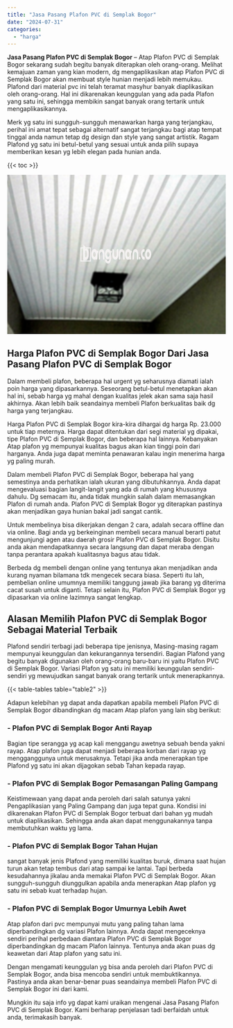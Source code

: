 ```yaml
---
title: "Jasa Pasang Plafon PVC di Semplak Bogor"
date: "2024-07-31"
categories: 
  - "harga"
---
```


**Jasa Pasang Plafon PVC di Semplak Bogor** – Atap Plafon PVC di Semplak Bogor sekarang sudah begitu banyak diterapkan oleh orang-orang. Melihat kemajuan zaman yang kian modern, dg mengaplikasikan atap Plafon PVC di Semplak Bogor akan membuat style hunian menjadi lebih memukau. Plafond dari material pvc ini telah teramat masyhur banyak diaplikasikan oleh orang-orang. Hal ini dikarenakan keunggulan yang ada pada Plafon yang satu ini, sehingga membikin sangat banyak orang tertarik untuk mengaplikasikannya.

Merk yg satu ini sungguh-sungguh menawarkan harga yang terjangkau, perihal ini amat tepat sebagai alternatif sangat terjangkau bagi atap tempat tinggal anda namun tetap dg design dan style yang sangat artistik. Ragam Plafond yg satu ini betul-betul yang sesuai untuk anda pilih supaya memberikan kesan yg lebih elegan pada hunian anda.

{{< toc >}}

![Jasa Pasang Plafon PVC di Semplak Bogor](/images/flafond-pvc-murah31.png)

## Harga Plafon PVC di Semplak Bogor Dari Jasa Pasang Plafon PVC di Semplak Bogor

Dalam membeli plafon, beberapa hal urgent yg seharusnya diamati ialah poin harga yang dipasarkannya. Seseorang betul-betul menetapkan akan hal ini, sebab harga yg mahal dengan kualitas jelek akan sama saja hasil akhirnya. Akan lebih baik seandainya membeli Plafon berkualitas baik dg harga yang terjangkau.

Harga Plafon PVC di Semplak Bogor kira-kira dihargai dg harga Rp. 23.000 untuk tiap meternya. Harga dapat ditentukan dari segi material yg dipakai, tipe Plafon PVC di Semplak Bogor, dan beberapa hal lainnya. Kebanyakan Atap plafon yg mempunyai kualitas bagus akan kian tinggi poin dari harganya. Anda juga dapat meminta penawaran kalau ingin menerima harga yg paling murah.

Dalam membeli Plafon PVC di Semplak Bogor, beberapa hal yang semestinya anda perhatikan ialah ukuran yang dibutuhkannya. Anda dapat mengevaluasi bagian langit-langit yang ada di rumah yang khususnya dahulu. Dg semacam itu, anda tidak mungkin salah dalam memasangkan Plafon di rumah anda. Plafon PVC di Semplak Bogor yg diterapkan pastinya akan menjadikan gaya hunian bakal jadi sangat cantik.

Untuk membelinya bisa dikerjakan dengan 2 cara, adalah secara offline dan via online. Bagi anda yg berkeinginan membeli secara manual berarti patut mengunjungi agen atau daerah grosir Plafon PVC di Semplak Bogor. Disitu anda akan mendapatkannya secara langsung dan dapat meraba dengan tanpa perantara apakah kualitasnya bagus atau tidak.

Berbeda dg membeli dengan online yang tentunya akan menjadikan anda kurang nyaman bilamana tdk mengecek secara biasa. Seperti itu lah, pembelian online umumnya memiliki tanggung jawab jika barang yg diterima cacat susah untuk diganti. Tetapi selain itu, Plafon PVC di Semplak Bogor yg dipasarkan via online lazimnya sangat lengkap.

## Alasan Memilih Plafon PVC di Semplak Bogor Sebagai Material Terbaik

Plafond sendiri terbagi jadi beberapa tipe jenisnya, Masing-masing ragam mempunyai keunggulan dan kekurangannya tersendiri. Bagian Plafond yang begitu banyak digunakan oleh orang-orang baru-baru ini yaitu Plafon PVC di Semplak Bogor. Variasi Plafon yg satu ini memiliki keunggulan sendiri-sendiri yg mewujudkan sangat banyak orang tertarik untuk menerapkannya.

{{< table-tables table="table2" >}}

Adapun kelebihan yg dapat anda dapatkan apabila membeli Plafon PVC di Semplak Bogor dibandingkan dg macam Atap plafon yang lain sbg berikut:

### \- Plafon PVC di Semplak Bogor Anti Rayap

Bagian tipe serangga yg acap kali menggangu awetnya sebuah benda yakni rayap. Atap plafon juga dapat menjadi beberapa korban dari rayap yg mengganggunya untuk merusaknya. Tetapi jika anda menerapkan tipe Plafond yg satu ini akan dijagokan sebab Tahan kepada rayap.

### \- Plafon PVC di Semplak Bogor Pemasangan Paling Gampang

Keistimewaan yang dapat anda peroleh dari salah satunya yakni Pengaplikasian yang Paling Gampang dan juga tepat guna. Kondisi ini dikarenakan Plafon PVC di Semplak Bogor terbuat dari bahan yg mudah untuk diaplikasikan. Sehingga anda akan dapat menggunakannya tanpa membutuhkan waktu yg lama.

### \- Plafon PVC di Semplak Bogor Tahan Hujan

sangat banyak jenis Plafond yang memiliki kualitas buruk, dimana saat hujan turun akan tetap tembus dari atap sampai ke lantai. Tapi berbeda kesudahannya jikalau anda memakai Plafon PVC di Semplak Bogor. Akan sungguh-sungguh diunggulkan apabila anda menerapkan Atap plafon yg satu ini sebab kuat terhadap hujan.

### \- Plafon PVC di Semplak Bogor Umurnya Lebih Awet

Atap plafon dari pvc mempunyai mutu yang paling tahan lama diperbandingkan dg variasi Plafon lainnya. Anda dapat mengeceknya sendiri perihal perbedaan diantara Plafon PVC di Semplak Bogor diperbandingkan dg macam Plafon lainnya. Tentunya anda akan puas dg keawetan dari Atap plafon yang satu ini.

Dengan mengamati keunggulan yg bisa anda peroleh dari Plafon PVC di Semplak Bogor, anda bisa mencoba sendiri untuk membuktikannya. Pastinya anda akan benar-benar puas seandainya membeli Plafon PVC di Semplak Bogor ini dari kami.

Mungkin itu saja info yg dapat kami uraikan mengenai Jasa Pasang Plafon PVC di Semplak Bogor. Kami berharap penjelasan tadi berfaidah untuk anda, terimakasih banyak.

